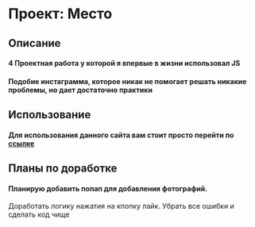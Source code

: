 # Проект: Место

## Описание
#### 4 Проектная работа у которой я впервые в жизни использовал JS 
#### Подобие инстаграмма, которое никак не помогает решать никакие проблемы, но дает достаточно практики

## Использование
####  Для использования данного сайта вам стоит просто перейти по [ссылке](sfds)

## Планы по доработке
#### Планирую добавить попап для добавления фотографий.
Доработать логику нажатия на кпопку лайк.
Убрать все ошибки и сделать код чище

